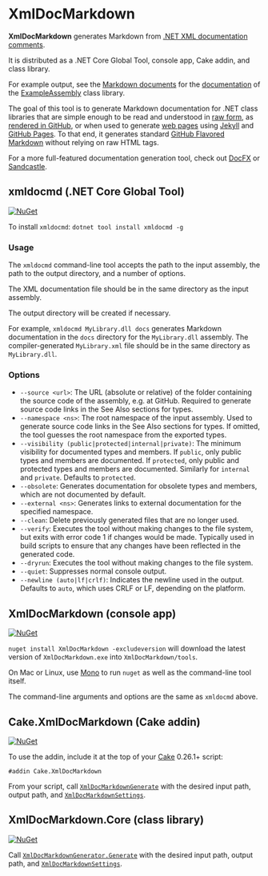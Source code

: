 # XmlDocMarkdown

**XmlDocMarkdown** generates Markdown from [.NET XML documentation comments](https://msdn.microsoft.com/en-us/library/b2s063f7.aspx).

It is distributed as a .NET Core Global Tool, console app, Cake addin, and class library.

For example output, see the [Markdown documents](https://github.com/ejball/XmlDocMarkdown/blob/master/docs/ExampleAssembly.md) for the [documentation](ExampleAssembly.md) of the [ExampleAssembly](https://github.com/ejball/XmlDocMarkdown/tree/master/tools/ExampleAssembly) class library.

The goal of this tool is to generate Markdown documentation for .NET class libraries that are simple enough to be read and understood in [raw form](https://raw.githubusercontent.com/ejball/XmlDocMarkdown/master/docs/ExampleAssembly/ExampleClass.md), as [rendered in GitHub](https://github.com/ejball/XmlDocMarkdown/blob/master/docs/ExampleAssembly/ExampleClass.md), or when used to generate [web pages](https://ejball.com/XmlDocMarkdown/ExampleAssembly/ExampleClass.html) using [Jekyll](https://jekyllrb.com/) and [GitHub Pages](https://pages.github.com/). To that end, it generates standard [GitHub Flavored Markdown](https://github.github.com/gfm/) without relying on raw HTML tags.

For a more full-featured documentation generation tool, check out [DocFX](https://dotnet.github.io/docfx/) or [Sandcastle](https://github.com/EWSoftware/SHFB).

## xmldocmd (.NET Core Global Tool)

[![NuGet](https://img.shields.io/nuget/v/xmldocmd.svg)](https://www.nuget.org/packages/xmldocmd)

To install `xmldocmd`: `dotnet tool install xmldocmd -g`

### Usage

The `xmldocmd` command-line tool accepts the path to the input assembly, the path to the output directory, and a number of options.

The XML documentation file should be in the same directory as the input assembly.

The output directory will be created if necessary.

For example, `xmldocmd MyLibrary.dll docs` generates Markdown documentation in the `docs` directory for the `MyLibrary.dll` assembly. The compiler-generated `MyLibrary.xml` file should be in the same directory as `MyLibrary.dll`.

### Options

* `--source <url>`: The URL (absolute or relative) of the folder containing the source code of the assembly, e.g. at GitHub. Required to generate source code links in the See Also sections for types.
* `--namespace <ns>`: The root namespace of the input assembly. Used to generate source code links in the See Also sections for types. If omitted, the tool guesses the root namespace from the exported types.
* `--visibility (public|protected|internal|private)`: The minimum visibility for documented types and members. If `public`, only public types and members are documented. If `protected`, only public and protected types and members are documented. Similarly for `internal` and `private`. Defaults to `protected`.
* `--obsolete`: Generates documentation for obsolete types and members, which are not documented by default.
* `--external <ns>`: Generates links to external documentation for the specified namespace.
* `--clean`: Delete previously generated files that are no longer used.
* `--verify`: Executes the tool without making changes to the file system, but exits with error code 1 if changes would be made. Typically used in build scripts to ensure that any changes have been reflected in the generated code.
* `--dryrun`: Executes the tool without making changes to the file system.
* `--quiet`: Suppresses normal console output.
* `--newline (auto|lf|crlf)`: Indicates the newline used in the output. Defaults to `auto`, which uses CRLF or LF, depending on the platform.

## XmlDocMarkdown (console app)

[![NuGet](https://img.shields.io/nuget/v/XmlDocMarkdown.svg)](https://www.nuget.org/packages/XmlDocMarkdown)

`nuget install XmlDocMarkdown -excludeversion` will download the latest version of `XmlDocMarkdown.exe` into `XmlDocMarkdown/tools`.

On Mac or Linux, use [Mono](http://www.mono-project.com/) to run `nuget` as well as the command-line tool itself.

The command-line arguments and options are the same as `xmldocmd` above.

## Cake.XmlDocMarkdown (Cake addin)

[![NuGet](https://img.shields.io/nuget/v/Cake.XmlDocMarkdown.svg)](https://www.nuget.org/packages/Cake.XmlDocMarkdown)

To use the addin, include it at the top of your [Cake](https://cakebuild.net/) 0.26.1+ script:

```
#addin Cake.XmlDocMarkdown
```

From your script, call [`XmlDocMarkdownGenerate`](Cake.XmlDocMarkdown/XmlDocCakeAddin/XmlDocMarkdownGenerate) with the desired input path, output path, and [`XmlDocMarkdownSettings`](XmlDocMarkdown.Core/XmlDocMarkdownSettings).

## XmlDocMarkdown.Core (class library)

[![NuGet](https://img.shields.io/nuget/v/XmlDocMarkdown.Core.svg)](https://www.nuget.org/packages/XmlDocMarkdown.Core)

Call [`XmlDocMarkdownGenerator.Generate`](XmlDocMarkdown.Core/XmlDocMarkdownGenerator/Generate) with the desired input path, output path, and [`XmlDocMarkdownSettings`](XmlDocMarkdown.Core/XmlDocMarkdownSettings).
